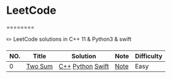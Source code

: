 # LeetCode
========

✏️ LeetCode solutions in C++ 11 &amp; Python3 &amp; swift 

|NO.|Title|Solution|Note|Difficulty
|---|-----|--------|----|----------
|0|[Two Sum](https://leetcode.com/problems/two-sum)|[C++](000.Two_Sum/run.hpp) [Python](000.Two_Sum/run.py) [Swift](000.Two_Sum/run.swift)|[Note](000.Two_Sum)|Easy|

